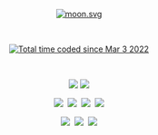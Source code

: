 <p align="center">
  <a href="https://moon-svg.minung.dev">
    <img src="https://moon-svg.minung.dev/moon.svg?round=true" alt="moon.svg" />
  </a>
</p>

&nbsp;
<p align="center">
  <a href="https://wakatime.com/@2c47d583-cacf-4ded-9209-07a4aff5bac1"><img src="https://wakatime.com/badge/user/2c47d583-cacf-4ded-9209-07a4aff5bac1.svg?style=for-the-badge" alt="Total time coded since Mar 3 2022" /></a>
</p>
&nbsp;

<p align="center">
  <img src="https://img.shields.io/badge/Visual Studio Code-007ACC?style=flat-square&logo=Visual Studio Code&logoColor=white" />
  <img src="https://img.shields.io/badge/Unity-000000?style=flat-square&logo=Unity&logoColor=white"/>
</p>

<p align="center">
  <img
    src="https://img.shields.io/badge/C-A8B9CC?style=flat-square&logo=C&logoColor=white"
  />&nbsp;
  <img
    src="https://img.shields.io/badge/Java-007396?style=flat-square&logo=Java&logoColor=white"
  />&nbsp;
  <img
    src="https://img.shields.io/badge/Python-3776AB?style=flat-square&logo=Python&logoColor=white"
  />&nbsp;
  <img
    src="https://img.shields.io/badge/C Sharp-239120?style=flat-square&logo=C Sharp&logoColor=white"
  />
</p>
<p align="center">
  <img
    src="https://img.shields.io/badge/HTML5-E34F26?style=flat-square&logo=HTML5&logoColor=white"
  />&nbsp;
  <img
    src="https://img.shields.io/badge/CSS-1572B6?style=flat-square&logo=css3&logoColor=white"
  />&nbsp;
  <img
    src="https://img.shields.io/badge/JavaScript-e0d055?style=flat-square&logo=JavaScript&logoColor=white"
  />
</p>


